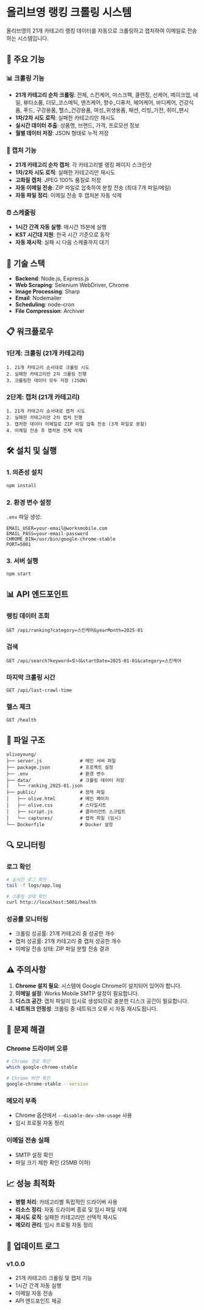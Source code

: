 # 올리브영 랭킹 크롤링 시스템

올리브영의 21개 카테고리 랭킹 데이터를 자동으로 크롤링하고 캡처하여 이메일로 전송하는 시스템입니다.

## 🚀 주요 기능

### 📊 크롤링 기능
- **21개 카테고리 순차 크롤링**: 전체, 스킨케어, 마스크팩, 클렌징, 선케어, 메이크업, 네일, 뷰티소품, 더모_코스메틱, 맨즈케어, 향수_디퓨저, 헤어케어, 바디케어, 건강식품, 푸드, 구강용품, 헬스_건강용품, 여성_위생용품, 패션, 리빙_가전, 취미_팬시
- **1차/2차 시도 로직**: 실패한 카테고리만 재시도
- **실시간 데이터 추출**: 상품명, 브랜드, 가격, 프로모션 정보
- **월별 데이터 저장**: JSON 형태로 누적 저장

### 📸 캡처 기능
- **21개 카테고리 순차 캡처**: 각 카테고리별 랭킹 페이지 스크린샷
- **1차/2차 시도 로직**: 실패한 카테고리만 재시도
- **고화질 캡처**: JPEG 100% 품질로 저장
- **자동 이메일 전송**: ZIP 파일로 압축하여 분할 전송 (최대 7개 파일/메일)
- **자동 파일 정리**: 이메일 전송 후 캡처본 자동 삭제

### ⏰ 스케줄링
- **1시간 간격 자동 실행**: 매시간 15분에 실행
- **KST 시간대 지원**: 한국 시간 기준으로 동작
- **자동 재시작**: 실패 시 다음 스케줄까지 대기

## 🔧 기술 스택

- **Backend**: Node.js, Express.js
- **Web Scraping**: Selenium WebDriver, Chrome
- **Image Processing**: Sharp
- **Email**: Nodemailer
- **Scheduling**: node-cron
- **File Compression**: Archiver

## 📋 워크플로우

### 1단계: 크롤링 (21개 카테고리)
```
1. 21개 카테고리 순서대로 크롤링 시도
2. 실패한 카테고리만 2차 크롤링 진행
3. 크롤링한 데이터 모두 저장 (JSON)
```

### 2단계: 캡처 (21개 카테고리)
```
1. 21개 카테고리 순서대로 캡처 시도
2. 실패한 카테고리만 2차 캡처 진행
3. 캡처한 데이터 이메일로 ZIP 파일 압축 전송 (3개 파일로 분할)
4. 이메일 전송 후 캡처본 전체 삭제
```

## 🛠️ 설치 및 실행

### 1. 의존성 설치
```bash
npm install
```

### 2. 환경 변수 설정
`.env` 파일 생성:
```env
EMAIL_USER=your-email@worksmobile.com
EMAIL_PASS=your-email-password
CHROME_BIN=/usr/bin/google-chrome-stable
PORT=5001
```

### 3. 서버 실행
```bash
npm start
```

## 📊 API 엔드포인트

### 랭킹 데이터 조회
```
GET /api/ranking?category=스킨케어&yearMonth=2025-01
```

### 검색
```
GET /api/search?keyword=토너&startDate=2025-01-01&category=스킨케어
```

### 마지막 크롤링 시간
```
GET /api/last-crawl-time
```

### 헬스 체크
```
GET /health
```

## 📁 파일 구조

```
oliveyoung/
├── server.js              # 메인 서버 파일
├── package.json           # 프로젝트 설정
├── .env                   # 환경 변수
├── data/                  # 크롤링 데이터 저장
│   └── ranking_2025-01.json
├── public/                # 정적 파일
│   ├── olive.html         # 메인 페이지
│   ├── olive.css          # 스타일시트
│   ├── script.js          # 클라이언트 스크립트
│   └── captures/          # 캡처 파일 (임시)
└── Dockerfile             # Docker 설정
```

## 🔍 모니터링

### 로그 확인
```bash
# 실시간 로그 확인
tail -f logs/app.log

# 크롤링 상태 확인
curl http://localhost:5001/health
```

### 성공률 모니터링
- 크롤링 성공률: 21개 카테고리 중 성공한 개수
- 캡처 성공률: 21개 카테고리 중 캡처 성공한 개수
- 이메일 전송 상태: ZIP 파일 분할 전송 결과

## ⚠️ 주의사항

1. **Chrome 설치 필요**: 시스템에 Google Chrome이 설치되어 있어야 합니다.
2. **이메일 설정**: Works Mobile SMTP 설정이 필요합니다.
3. **디스크 공간**: 캡처 파일이 임시로 생성되므로 충분한 디스크 공간이 필요합니다.
4. **네트워크 안정성**: 크롤링 중 네트워크 오류 시 자동 재시도됩니다.

## 🐛 문제 해결

### Chrome 드라이버 오류
```bash
# Chrome 경로 확인
which google-chrome-stable

# Chrome 버전 확인
google-chrome-stable --version
```

### 메모리 부족
- Chrome 옵션에서 `--disable-dev-shm-usage` 사용
- 임시 프로필 자동 정리

### 이메일 전송 실패
- SMTP 설정 확인
- 파일 크기 제한 확인 (25MB 이하)

## 📈 성능 최적화

- **병렬 처리**: 카테고리별 독립적인 드라이버 사용
- **리소스 정리**: 자동 드라이버 종료 및 임시 파일 삭제
- **재시도 로직**: 실패한 카테고리만 선택적 재시도
- **메모리 관리**: 임시 프로필 자동 정리

## 🔄 업데이트 로그

### v1.0.0
- 21개 카테고리 크롤링 및 캡처 기능
- 1시간 간격 자동 실행
- 이메일 자동 전송
- API 엔드포인트 제공 